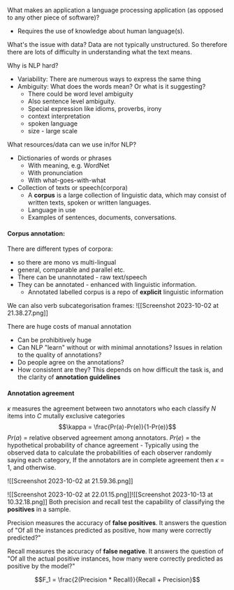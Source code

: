 What makes an application a language processing application (as opposed to any other piece of software)?
- Requires the use of knowledge about human language(s).

What's the issue with data?
Data are not typically unstructured. So therefore there are lots of difficulty in understanding what the text means.

Why is NLP hard?
- Variability: There are numerous ways to express the same thing
- Ambiguity: What does the words mean? Or what is it suggesting?
	- There could be word level ambiguity 
	- Also sentence level ambiguity.
	- Special expression like idioms, proverbs, irony
	- context interpretation
	- spoken language
	- size - large scale

What resources/data can we use in/for NLP?
- Dictionaries of words or phrases
	- With meaning, e.g. WordNet
	- With pronunciation
	- With what-goes-with-what
- Collection of texts or speech(corpora)
	- A **corpus** is a large collection of linguistic data, which may consist of written texts, spoken or written languages.
	- Language in use
	- Examples of sentences, documents, conversations.


#### Corpus annotation:
There are different types of corpora:
- so there are mono vs multi-lingual
- general, comparable and parallel etc.
- There can be unannotated - raw text/speech
- They can be annotated - enhanced with linguistic information.
	- Annotated labelled corpus is a repo of **explicit** linguistic information 

We can also verb subcategorisation frames:
![[Screenshot 2023-10-02 at 21.38.27.png]]

There are huge costs of manual annotation
- Can be prohibitively huge
- Can NLP "learn" without or with minimal annotations?
Issues in relation to the quality of annotations?
- Do people agree on the annotations?
- How consistent are they? This depends on how difficult the task is, and the clarity of **annotation guidelines** 

#### Annotation agreement
$\kappa$ measures the agreement between two annotators who each classify $N$ items into $C$ mutally exclusive categories
$$\kappa = \frac{Pr(a)-Pr(e)}{1-Pr(e)}$$
$Pr(a)$ = relative observed agreement among annotators.
$Pr(e)$ = the hypothetical probability of chance agreement
	-  Typically using the observed data to calculate the probabilities of each observer randomly saying each category,
If the annotators are in complete agreement then $\kappa$ = 1, and otherwise.


 ![[Screenshot 2023-10-02 at 21.59.36.png]]


![[Screenshot 2023-10-02 at 22.01.15.png]]![[Screenshot 2023-10-13 at 10.32.18.png]]
Both precision and recall test the capability of classifying the **positives** in a sample. 

Precision measures the accuracy of **false positives**. It answers the question of "Of all the instances predicted as positive, how many were correctly predicted?"

Recall measures the accuracy of **false negative**. It answers the question of "Of all the actual positive instances, how many were correctly predicted as positive by the model?"

$$F_1 =  \frac{2(Precision * Recall)}{Recall + Precision}$$




